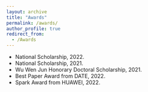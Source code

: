 ```yaml
---
layout: archive
title: "Awards"
permalink: /awards/
author_profile: true
redirect_from:
  - /Awards
---
```


<!-- {% include base_path %} -->

* National Scholarship, 2022.
* National Scholarship, 2021.
* Wu Wen Jun Honorary Doctoral Scholarship, 2021.
* Best Paper Award from DATE, 2022.
* Spark Award from HUAWEI, 2022.
